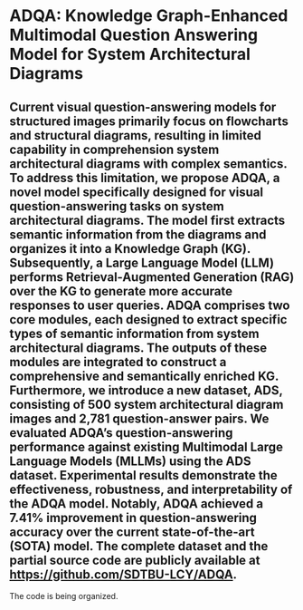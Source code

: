 # ADQA: Knowledge Graph-Enhanced Multimodal Question Answering Model for System Architectural Diagrams
Current visual question-answering models for structured images primarily focus on flowcharts and structural diagrams, resulting in limited capability in comprehension system architectural diagrams with complex semantics. To address this limitation, we propose ADQA, a novel model specifically designed for visual question-answering tasks on system architectural diagrams. The model first extracts semantic information from the diagrams and organizes it into a Knowledge Graph (KG). Subsequently, a Large Language Model (LLM) performs Retrieval-Augmented Generation (RAG) over the KG to generate more accurate responses to user queries. ADQA comprises two core modules, each designed to extract specific types of semantic information from system architectural diagrams. The outputs of these modules are integrated to construct a comprehensive and semantically enriched KG. Furthermore, we introduce a new dataset, ADS, consisting of 500 system architectural diagram images and 2,781 question-answer pairs. We evaluated ADQA’s question-answering performance against existing Multimodal Large Language Models (MLLMs) using the ADS dataset. Experimental results demonstrate the effectiveness, robustness, and interpretability of the ADQA model. Notably, ADQA achieved a 7.41\% improvement in question-answering accuracy over the current state-of-the-art (SOTA) model. The complete dataset and the partial source code are publicly available at https://github.com/SDTBU-LCY/ADQA.
---
The code is being organized.
